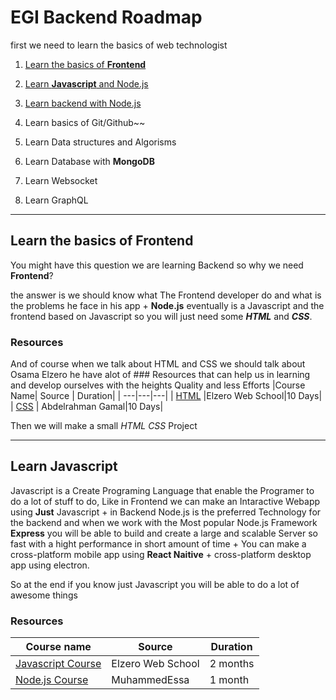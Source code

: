 # EGI Backend Roadmap

first we need to learn the basics of web technologist

1. [Learn the basics of **Frontend**](#learn-the-basics-of-frontend)

2. [Learn **Javascript** and Node.js](#learn-javascript)

3. [Learn backend with Node.js]()

4. Learn basics of Git/Github~~
<!-- 4. ~~[Learn basics of Git/Github]()~~ -->

5. Learn Data structures and Algorisms
<!-- 5. ~~[Learn Data structures and Algorisms]()~~ -->

6. Learn Database with **MongoDB**
<!-- 6. ~~[Learn Database with **MongoDB**]()~~ -->

7. Learn Websocket
<!-- 7. ~~[Learn Websocket]()~~ -->

8. Learn GraphQL
<!-- 8. ~~[Learn GraphQL]()~~ -->

---

## Learn the basics of **Frontend**

You might have this question we are learning Backend so why we need **Frontend**?

the answer is we should know what The Frontend developer do and what is the problems he face in his app + **Node.js** eventually is a Javascript and the frontend based on Javascript so you will just need some **_HTML_** and **_CSS_**.

### Resources

And of course when we talk about HTML and CSS we should talk about Osama Elzero he have alot of ### Resources
that can help us in learning and develop ourselves with the heights Quality and less Efforts
|Course Name| Source | Duration|
| ---|---|---|
| [HTML](https://www.youtube.com/playlist?list=PLDoPjvoNmBAw_t_XWUFbBX-c9MafPk9ji) |Elzero Web School|10 Days|
| [CSS](https://www.youtube.com/watch?v=Z-5QVutAEW4) | Abdelrahman Gamal|10 Days|

Then we will make a small _HTML CSS_ Project

---

## Learn **Javascript**

Javascript is a Create Programing Language that enable the Programer to do a lot of stuff to do, Like in Frontend we can make an Intaractive Webapp using **Just** Javascript + in Backend Node.js is the preferred Technology for the backend and when we work with the Most popular Node.js Framework **Express** you will be able to build and create a large and scalable Server so fast with a hight performance in short amount of time + You can make a cross-platform mobile app using **React Naitive** + cross-platform desktop app using electron.

So at the end if you know just Javascript you will be able to do a lot of awesome things

### Resources

| Course name                                                                                   | Source            | Duration |
| --------------------------------------------------------------------------------------------- | ----------------- | -------- |
| [Javascript Course](https://www.youtube.com/playlist?list=PLDoPjvoNmBAx3kiplQR_oeDqLDBUDYwVv) | Elzero Web School | 2 months |
| [Node.js Course](https://www.youtube.com/playlist?list=PLMYF6NkLrdN9noGbruLWtprOPvjA4rjmC)    | MuhammedEssa      | 1 month  |
